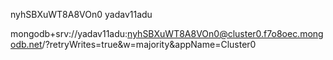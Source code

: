 nyhSBXuWT8A8VOn0
yadav11adu

mongodb+srv://yadav11adu:nyhSBXuWT8A8VOn0@cluster0.f7o8oec.mongodb.net/?retryWrites=true&w=majority&appName=Cluster0